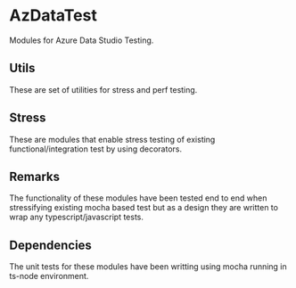 # AzDataTest
Modules for Azure Data Studio Testing.

## Utils
These are set of utilities for stress and perf testing.

## Stress
These are modules that enable stress testing of existing functional/integration test by using decorators.

## Remarks
The functionality of these modules have been tested end to end when stressifying existing mocha based test but as a design they are written to wrap any typescript/javascript tests.

## Dependencies
The unit tests for these modules have been writting using mocha running in ts-node environment.
